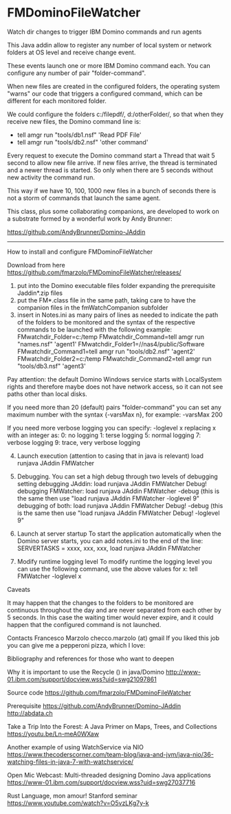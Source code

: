 # FMDominoFileWatcher
Watch dir changes to trigger IBM Domino commands and run agents

This Java addin allow to register any number of local system or network folders at OS level and receive change event.

These events launch one or more IBM Domino command each. You can configure any number of pair "folder-command".

When new files are created in the configured folders, the operating system "warns" our code that triggers a configured command, which can be different for each monitored folder.

We could configure the folders c:/filepdf/, d:/otherFolder/, so that when they receive new files, the Domino command line is:
- tell amgr run "tools/db1.nsf" 'Read PDF File'
- tell amgr run "tools/db2.nsf" 'other command'

Every request to execute the Domino command start a Thread that wait 5 second to allow new file arrive. If new files arrive, the thread is terminated and a newer thread is started. So only when there are 5 seconds without new activity the command run.  

This way if we have 10, 100, 1000 new files in a bunch of seconds there is not a storm of commands that launch the same agent.

This class, plus some collaborating companions, are developed to work on a substrate formed by a wonderful work by Andy Brunner:

https://github.com/AndyBrunner/Domino-JAddin

---------------------------------------

How to install and configure FMDominoFileWatcher

Download from here
https://github.com/fmarzolo/FMDominoFileWatcher/releases/

1) put into the Domino executable files folder expanding the prerequisite Jaddin*.zip files
2) put the FM*.class file in the same path, taking care to have the companion files in the fmWatchCompanion subfolder
3) insert in Notes.ini as many pairs of lines as needed to indicate the path of the folders to be monitored and the syntax of the respective commands to be launched with the following example:
FMwatchdir_Folder=c:/temp
FMwatchdir_Command=tell amgr run "names.nsf" 'agent1'
FMwatchdir_Folder1=//nas4/public/Software
FMwatchdir_Command1=tell amgr run "tools/db2.nsf" 'agent2'
FMwatchdir_Folder2=c:/temp
FMwatchdir_Command2=tell amgr run "tools/db3.nsf" 'agent3'

Pay attention: the default Domino Windows service starts with LocalSystem rights and therefore maybe does not have network access, so it can not see paths other than local disks.

If you need more than 20 (default) pairs "folder-command" you can set any maximum number with the syntax {-varsMax n}, for example:
-varsMax 200

If you need more verbose logging you can specify:
-loglevel x
replacing x with an integer as:
	0: no logging
	1: terse logging
	5: normal logging
	7: verbose logging
	9: trace, very verbose logging

4) Launch execution (attention to casing that in java is relevant)
load runjava JAddin FMWatcher

5) Debugging. You can set a high debug through two levels of debugging setting
debugging JAddin: load runjava JAddin FMWatcher Debug!
debugging FMWatcher: load runjava JAddin FMWatcher -debug
	(this is the same then use "load runjava JAddin FMWatcher -loglevel 9"
debugging of both: load runjava JAddin FMWatcher Debug! -debug
	(this is the same then use "load runjava JAddin FMWatcher Debug! -loglevel 9"

6) Launch at server startup
To start the application automatically when the Domino server starts, you can add notes.ini to the end of the line:
SERVERTASKS = xxxx, xxx, xxx, load runjava JAddin FMWatcher

7) Modify runtime logging level
To modify runtime the logging level you can use the following command, use the above values for x:
	tell FMWatcher -loglevel x
	
	
Caveats

It may happen that the changes to the folders to be monitored are continuous throughout the day and are never separated from each other by 5 seconds. In this case the waiting timer would never expire, and it could happen that the configured command is not launched.

Contacts
Francesco Marzolo
checco.marzolo (at) gmail
If you liked this job you can give me a pepperoni pizza, which I love:

Bibliography and references for those who want to deepen

Why it is important to use the Recycle () in java/Domino 
http://www-01.ibm.com/support/docview.wss?uid=swg21097861

Source code
https://github.com/fmarzolo/FMDominoFileWatcher

Prerequisite
https://github.com/AndyBrunner/Domino-JAddin
http://abdata.ch

Take a Trip Into the Forest: A Java Primer on Maps, Trees, and Collections
https://youtu.be/Ln-meA0WXaw

Another example of using WatchService via NIO
https://www.thecoderscorner.com/team-blog/java-and-jvm/java-nio/36-watching-files-in-java-7-with-watchservice/

Open Mic Webcast: Multi-threaded designing Domino Java applications
https://www-01.ibm.com/support/docview.wss?uid=swg27037716

Rust Language, mon amour! Stanford seminar
https://www.youtube.com/watch?v=O5vzLKg7y-k